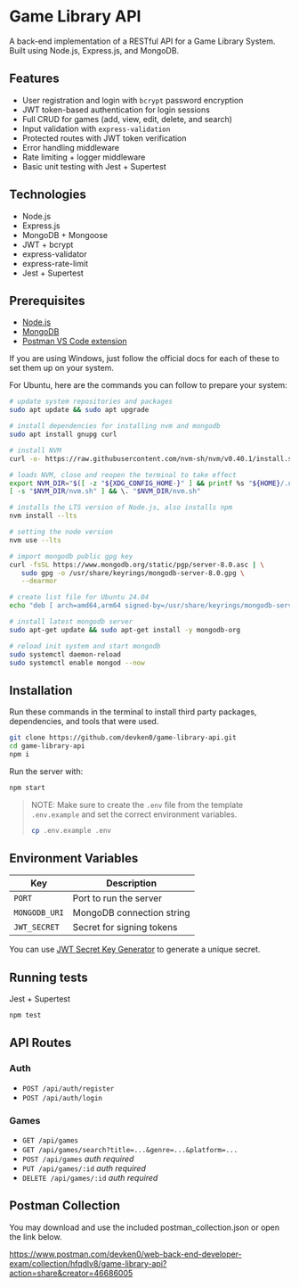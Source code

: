 # Game Library API

A back-end implementation of a RESTful API for a Game Library System. Built using Node.js, Express.js, and MongoDB. 

## Features

- User registration and login with `bcrypt` password encryption
- JWT token-based authentication for login sessions 
- Full CRUD for games (add, view, edit, delete, and search)
- Input validation with `express-validation`
- Protected routes with JWT token verification
- Error handling middleware
- Rate limiting + logger middleware
- Basic unit testing with Jest + Supertest

## Technologies

- Node.js
- Express.js
- MongoDB + Mongoose
- JWT + bcrypt
- express-validator
- express-rate-limit
- Jest + Supertest

## Prerequisites

- [Node.js](https://nodejs.org/en/download)
- [MongoDB](https://www.mongodb.com/docs/manual/installation/)
- [Postman VS Code extension](https://marketplace.visualstudio.com/items?itemName=Postman.postman-for-vscode)

If you are using Windows, just follow the official docs for each of these to set them up on your system.

For Ubuntu, here are the commands you can follow to prepare your system:

```sh
# update system repositories and packages
sudo apt update && sudo apt upgrade

# install dependencies for installing nvm and mongodb
sudo apt install gnupg curl

# install NVM 
curl -o- https://raw.githubusercontent.com/nvm-sh/nvm/v0.40.1/install.sh | bash

# loads NVM, close and reopen the terminal to take effect
export NVM_DIR="$([ -z "${XDG_CONFIG_HOME-}" ] && printf %s "${HOME}/.nvm" || printf %s "${XDG_CONFIG_HOME}/nvm")"
[ -s "$NVM_DIR/nvm.sh" ] && \. "$NVM_DIR/nvm.sh" 

# installs the LTS version of Node.js, also installs npm
nvm install --lts

# setting the node version
nvm use --lts

# import mongodb public gpg key
curl -fsSL https://www.mongodb.org/static/pgp/server-8.0.asc | \
   sudo gpg -o /usr/share/keyrings/mongodb-server-8.0.gpg \
   --dearmor

# create list file for Ubuntu 24.04
echo "deb [ arch=amd64,arm64 signed-by=/usr/share/keyrings/mongodb-server-8.0.gpg ] https://repo.mongodb.org/apt/ubuntu noble/mongodb-org/8.0 multiverse" | sudo tee /etc/apt/sources.list.d/mongodb-org-8.0.list

# install latest mongodb server
sudo apt-get update && sudo apt-get install -y mongodb-org

# reload init system and start mongodb
sudo systemctl daemon-reload
sudo systemctl enable mongod --now
```

## Installation 

Run these commands in the terminal to install third party packages, dependencies, and tools that were used.

```bash
git clone https://github.com/devken0/game-library-api.git
cd game-library-api
npm i 
```

Run the server with:

```bash
npm start 
```

> NOTE: Make sure to create the `.env`  file from the template `.env.example` and set the correct environment variables.
>
> ```bash
> cp .env.example .env 
> ```
> 

## Environment Variables

| Key           | Description               |
| ------------- | ------------------------- |
| `PORT`        | Port to run the server    |
| `MONGODB_URI` | MongoDB connection string |
| `JWT_SECRET`  | Secret for signing tokens |

You can use [JWT Secret Key Generator](https://jwtsecrets.com/#generator) to generate a unique secret.

## Running tests 

Jest + Supertest

```bash
npm test
```

## API Routes

### Auth

- `POST /api/auth/register`
- `POST /api/auth/login`

### Games

- `GET /api/games`
- `GET /api/games/search?title=...&genre=...&platform=...`
- `POST /api/games` *auth required*
- `PUT /api/games/:id` *auth required*
- `DELETE /api/games/:id` *auth required*

## Postman Collection

You may download and use the included postman_collection.json or open the link below.

https://www.postman.com/devken0/web-back-end-developer-exam/collection/hfqdlv8/game-library-api?action=share&creator=46686005
